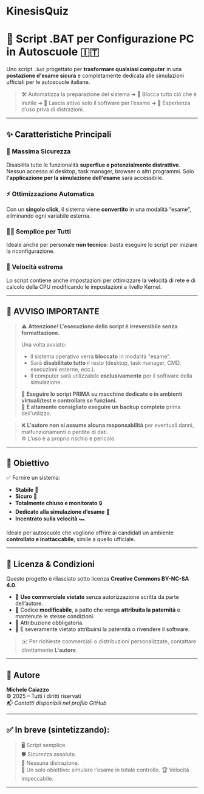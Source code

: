 # KinesisQuiz

# 🚗 Script .BAT per Configurazione PC in Autoscuole 🇮🇹

Uno script `.bat` progettato per **trasformare qualsiasi computer** in una **postazione d'esame sicura** e completamente dedicata alle simulazioni ufficiali per le autoscuole italiane.

> 🛠️ Automatizza la preparazione del sistema ➜ 🧱 Blocca tutto ciò che è inutile ➜ 🧩 Lascia attivo solo il software per l’esame ➜ 🧘 Esperienza d’uso priva di distrazioni.

---

## ✨ Caratteristiche Principali

### 🔐 Massima Sicurezza  
Disabilita tutte le funzionalità **superflue e potenzialmente distrattive**. Nessun accesso al desktop, task manager, browser o altri programmi. Solo **l'applicazione per la simulazione dell’esame** sarà accessibile.

### ⚡ Ottimizzazione Automatica  
Con un **singolo click**, il sistema viene **convertito** in una modalità “esame”, eliminando ogni variabile esterna.

### 👨‍💻 Semplice per Tutti  
Ideale anche per personale **non tecnico**: basta eseguire lo script per iniziare la riconfigurazione.

### 💨 Velocità estrema
Lo script contiene anche impostazioni per ottimizzare la velocità di rete e di calcolo della CPU modificando le impostazioni a livello Kernel.

---

## 🚨 AVVISO IMPORTANTE

> ⚠️ **Attenzione! L'esecuzione dello script è irreversibile senza formattazione.**  
>  
> Una volta avviato:
> - Il sistema operativo verrà **bloccato** in modalità "esame".
> - Sarà **disabilitato tutto** il resto (desktop, task manager, CMD, esecuzioni esterne, ecc.).
> - Il computer sarà utilizzabile **esclusivamente** per il software della simulazione.
>  
> 🧪 **Eseguire lo script PRIMA su macchine dedicate o in ambienti virtuali/test e controllare se funzioni.**  
> 💾 **È altamente consigliato eseguire un backup completo** prima dell'utilizzo.

> ❌ **L'autore non si assume alcuna responsabilità** per eventuali danni, malfunzionamenti o perdite di dati.  
> ⚙️ L’uso è a proprio rischio e pericolo.

---

## 🎯 Obiettivo

✅ Fornire un sistema:

- **Stabile** 🧱  
- **Sicuro** 🔐  
- **Totalmente chiuso e monitorato** 🔒  
- **Dedicato alla simulazione d’esame** 📘
- **Incentrato sulla velocità** 🏎️

Ideale per autoscuole che vogliono offrire ai candidati un ambiente **controllato e inattaccabile**, simile a quello ufficiale.

---

## 📜 Licenza & Condizioni

Questo progetto è rilasciato sotto licenza **Creative Commons BY-NC-SA 4.0**.

- 🛑 **Uso commerciale vietato** senza autorizzazione scritta da parte dell’autore.
- 🔧 Codice **modificabile**, a patto che venga **attribuita la paternità** e mantenute le stesse condizioni.
- 👥 Attribuzione obbligatoria.
- 📛 È severamente vietato attribuirsi la paternità o rivendere il software.

> ✉️ Per richieste commerciali o distribuzioni personalizzate, contattare direttamente **L'autore**.

---

## 👤 Autore

**Michele Caiazzo**  
© 2025 – Tutti i diritti riservati  
📬 *Contatti disponibili nel profilo GitHub*

---

## ✅ In breve (sintetizzando):

> 🖥️ Script semplice.  
> 🛡️ Sicurezza assoluta.  
> 🚫 Nessuna distrazione.  
> 🎯 Un solo obiettivo: simulare l'esame in totale controllo.
> 🏆 Velocità impeccabile.

---

